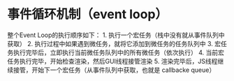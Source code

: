  # 事件循环机制（event loop）
 整个Event Loop的执行顺序如下：
    1. 执行一个宏任务（栈中没有就从事件队列中获取）
    2. 执行过程中如果遇到微任务，就将它添加到微任务的任务队列中
    3. 宏任务执行完毕后，立即执行当前微任务队列中的所有微任务（依次执行）
    4. 当前宏任务执行完毕，开始检查渲染，然后GUI线程接管渲染
    5. 渲染完毕后，JS线程继续接管，开始下一个宏任务（从事件队列中获取，也就是 callbacke queue）
	 